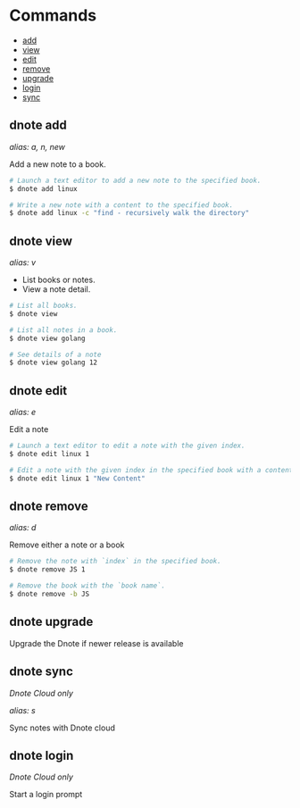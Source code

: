 # Commands

- [add](#dnote-add)
- [view](#dnote-view)
- [edit](#dnote-edit)
- [remove](#dnote-remove)
- [upgrade](#dnote-upgrade)
- [login](#dnote-login)
- [sync](#dnote-sync)

## dnote add

_alias: a, n, new_

Add a new note to a book.

```bash
# Launch a text editor to add a new note to the specified book.
$ dnote add linux

# Write a new note with a content to the specified book.
$ dnote add linux -c "find - recursively walk the directory"
```

## dnote view

_alias: v_

- List books or notes.
- View a note detail.

```bash
# List all books.
$ dnote view

# List all notes in a book.
$ dnote view golang

# See details of a note
$ dnote view golang 12
```

## dnote edit

_alias: e_

Edit a note

```bash
# Launch a text editor to edit a note with the given index.
$ dnote edit linux 1

# Edit a note with the given index in the specified book with a content.
$ dnote edit linux 1 "New Content"
```

## dnote remove

_alias: d_

Remove either a note or a book

```bash
# Remove the note with `index` in the specified book.
$ dnote remove JS 1

# Remove the book with the `book name`.
$ dnote remove -b JS
```

## dnote upgrade

Upgrade the Dnote if newer release is available

## dnote sync

_Dnote Cloud only_

_alias: s_

Sync notes with Dnote cloud

## dnote login

_Dnote Cloud only_

Start a login prompt
